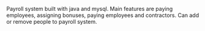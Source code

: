 Payroll system built with java and mysql. Main features are paying employees, assigning bonuses, paying employees and contractors. Can add or remove people to payroll system.
